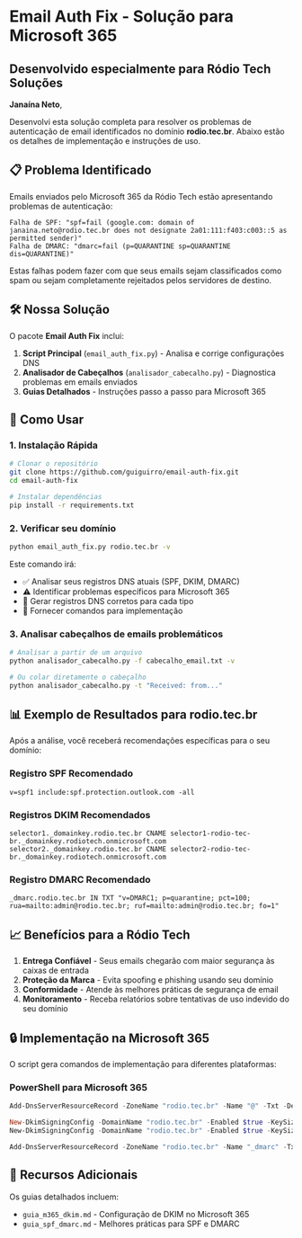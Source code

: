 # Email Auth Fix - Solução para Microsoft 365
## Desenvolvido especialmente para Ródio Tech Soluções



**Janaína Neto**,

Desenvolvi esta solução completa para resolver os problemas de autenticação de email identificados no domínio **rodio.tec.br**. Abaixo estão os detalhes de implementação e instruções de uso.

## 📋 Problema Identificado

Emails enviados pelo Microsoft 365 da Ródio Tech estão apresentando problemas de autenticação:

```
Falha de SPF: "spf=fail (google.com: domain of janaina.neto@rodio.tec.br does not designate 2a01:111:f403:c003::5 as permitted sender)"
Falha de DMARC: "dmarc=fail (p=QUARANTINE sp=QUARANTINE dis=QUARANTINE)"
```

Estas falhas podem fazer com que seus emails sejam classificados como spam ou sejam completamente rejeitados pelos servidores de destino.

## 🛠️ Nossa Solução

O pacote **Email Auth Fix** inclui:

1. **Script Principal** (`email_auth_fix.py`) - Analisa e corrige configurações DNS
2. **Analisador de Cabeçalhos** (`analisador_cabecalho.py`) - Diagnostica problemas em emails enviados
3. **Guias Detalhados** - Instruções passo a passo para Microsoft 365

## 🚀 Como Usar

### 1. Instalação Rápida

```bash
# Clonar o repositório
git clone https://github.com/guiguirro/email-auth-fix.git
cd email-auth-fix

# Instalar dependências
pip install -r requirements.txt
```

### 2. Verificar seu domínio

```bash
python email_auth_fix.py rodio.tec.br -v
```

Este comando irá:
- ✅ Analisar seus registros DNS atuais (SPF, DKIM, DMARC)
- ⚠️ Identificar problemas específicos para Microsoft 365
- 📝 Gerar registros DNS corretos para cada tipo
- 🔧 Fornecer comandos para implementação

### 3. Analisar cabeçalhos de emails problemáticos

```bash
# Analisar a partir de um arquivo
python analisador_cabecalho.py -f cabecalho_email.txt -v

# Ou colar diretamente o cabeçalho
python analisador_cabecalho.py -t "Received: from..."
```

## 📊 Exemplo de Resultados para rodio.tec.br

Após a análise, você receberá recomendações específicas para o seu domínio:

### Registro SPF Recomendado
```
v=spf1 include:spf.protection.outlook.com -all
```

### Registros DKIM Recomendados
```
selector1._domainkey.rodio.tec.br CNAME selector1-rodio-tec-br._domainkey.rodiotech.onmicrosoft.com
selector2._domainkey.rodio.tec.br CNAME selector2-rodio-tec-br._domainkey.rodiotech.onmicrosoft.com
```

### Registro DMARC Recomendado
```
_dmarc.rodio.tec.br IN TXT "v=DMARC1; p=quarantine; pct=100; rua=mailto:admin@rodio.tec.br; ruf=mailto:admin@rodio.tec.br; fo=1"
```

## 📈 Benefícios para a Ródio Tech

1. **Entrega Confiável** - Seus emails chegarão com maior segurança às caixas de entrada
2. **Proteção da Marca** - Evita spoofing e phishing usando seu domínio
3. **Conformidade** - Atende às melhores práticas de segurança de email
4. **Monitoramento** - Receba relatórios sobre tentativas de uso indevido do seu domínio

## 🔒 Implementação na Microsoft 365

O script gera comandos de implementação para diferentes plataformas:

### PowerShell para Microsoft 365
```powershell
Add-DnsServerResourceRecord -ZoneName "rodio.tec.br" -Name "@" -Txt -DescriptiveText "v=spf1 include:spf.protection.outlook.com -all" -TimeToLive 01:00:00

New-DkimSigningConfig -DomainName "rodio.tec.br" -Enabled $true -KeySize 2048 -Selector1 "selector1._domainkey.rodio.tec.br"
New-DkimSigningConfig -DomainName "rodio.tec.br" -Enabled $true -KeySize 2048 -Selector2 "selector2._domainkey.rodio.tec.br"

Add-DnsServerResourceRecord -ZoneName "rodio.tec.br" -Name "_dmarc" -Txt -DescriptiveText "v=DMARC1; p=quarantine; pct=100; rua=mailto:admin@rodio.tec.br; ruf=mailto:admin@rodio.tec.br; fo=1" -TimeToLive 01:00:00
```

## 📖 Recursos Adicionais

Os guias detalhados incluem:
- `guia_m365_dkim.md` - Configuração de DKIM no Microsoft 365
- `guia_spf_dmarc.md` - Melhores práticas para SPF e DMARC
